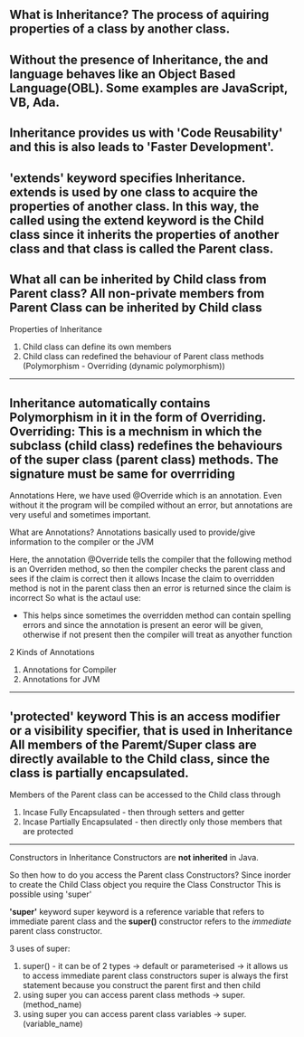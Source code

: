 What is Inheritance?
The process of aquiring properties of a class by another class.
---------------

Without the presence of Inheritance, the and language behaves like an Object Based Language(OBL). Some examples are JavaScript, VB, Ada.
---------------

Inheritance provides us with 'Code Reusability' and this is also leads to 'Faster Development'.
---------------

'extends' keyword specifies Inheritance.
extends is used by one class to acquire the properties of another class.
In this way, the called using the extend keyword is the Child class since it inherits the properties of another class and that class is called the Parent class.
---------------

What all can be inherited by Child class from Parent class?
All non-private members from Parent Class can be inherited by Child class
---------------

Properties of Inheritance
1. Child class can define its own members
2. Child class can redefined the behaviour of Parent class methods (Polymorphism - Overriding (dynamic polymorphism))
----------------

Inheritance automatically contains Polymorphism in it in the form of Overriding.
Overriding: This is a mechnism in which the subclass (child class) redefines the behaviours of the super class (parent class) methods.
The signature must be same for overrriding
----------------

Annotations
Here, we have used @Override which is an annotation.
Even without it the program will be compiled without an error, but annotations are very useful and sometimes important.

What are Annotations?
Annotations basically used to provide/give information to the compiler or the JVM

Here, the annotation @Override tells the compiler that the following method is an Overriden method, so then the compiler checks the parent class and sees if the claim is correct then it allows
Incase the claim to overridden method is not in the parent class then an error is returned since the claim is incorrect
So what is the actaul use:
 - This helps since sometimes the overridden method can contain spelling errors and since the annotation is present an eeror will be given, otherwise if not present then the compiler will treat as anyother function

2 Kinds of Annotations
1. Annotations for Compiler
2. Annotations for JVM
----------------


'protected' keyword
This is an access modifier or a visibility specifier, that is used in Inheritance
All members of the Paremt/Super class are directly available to the Child class, since the class is partially encapsulated.
----------------


Members of the Parent class can be accessed to the Child class through
1. Incase Fully Encapsulated - then through setters and getter
2. Incase Partially Encapsulated - then directly only those members that are protected
----------------


Constructors in Inheritance
Constructors are **not inherited** in Java.

So then how to do you access the Parent class Constructors?
Since inorder to create the Child Class object you require the Class Constructor
This is possible using 'super'


**'super'** keyword
super keyword is a reference variable that refers to immediate parent class
and the **super()** constructor refers to the _immediate_ parent class constructor.

3 uses of super:
1. super() - it can be of 2 types -> default or parameterised -> it allows us to access immediate parent class constructors
super is always the first statement because you construct the parent first and then child
2.  using super you can access parent class methods -> super.(method_name)
3.  using super you can access parent class variables -> super.(variable_name)
